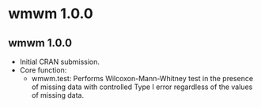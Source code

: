 # wmwm 1.0.0

## wmwm 1.0.0
* Initial CRAN submission.
* Core function:
  - wmwm.test: Performs Wilcoxon-Mann-Whitney test in the presence of missing data with controlled Type I error regardless of the values of missing data.
